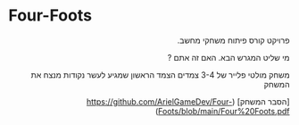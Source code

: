 # Four-Foots
<div lang="he" dir="rtl">
  פרויקט קורס פיתוח משחקי מחשב.
  
מי שליט המגרש הבא. האם זה אתם ?
  
  משחק מולטי פלייר של 3-4 צמדים
  הצמד הראשון שמגיע לעשר נקודות מנצח את המשחק
  
[הסבר המשחק] (https://github.com/ArielGameDev/Four-Foots/blob/main/Four%20Foots.pdf)


</div>
  
  
